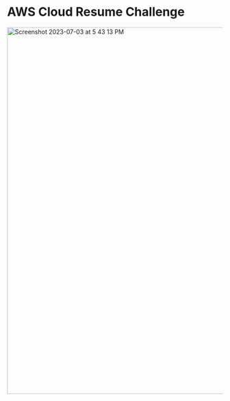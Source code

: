 # AWS Cloud Resume Challenge

<img width="856" alt="Screenshot 2023-07-03 at 5 43 13 PM" src="https://github.com/peterjohnson1000/aws-cloud-resume-challenge/assets/53271626/ad9a78a3-6e32-46b0-8ebc-134cbba92a41">
